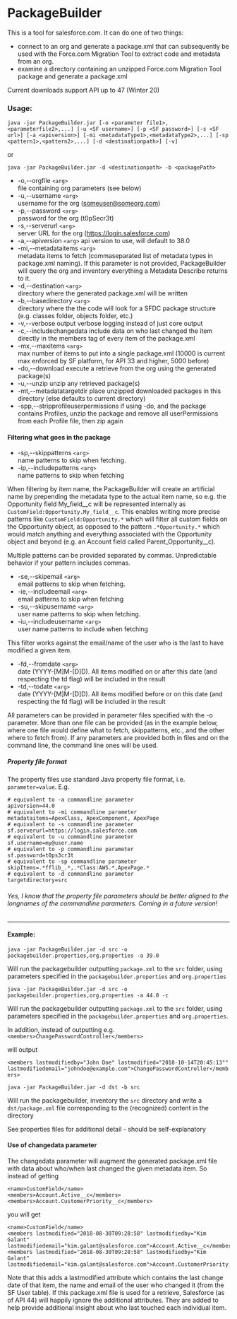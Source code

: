 
# PackageBuilder

This is a tool for salesforce.com. It can do one of two things:
* connect to an org and generate a package.xml that can subsequently be used with the Force.com Migration Tool to extract code and metadata from an org.
* examine a directory containing an unzipped Force.com Migration Tool package and generate a package.xml 

Current downloads support API up to 47 (Winter 20)

### Usage:
``` 
java -jar PackageBuilder.jar [-o <parameter file1>,<parameterfile2>,...] [-u <SF username>] [-p <SF password>] [-s <SF url>] [-a <apiversion>] [-mi <metadataType1>,<metadataType2>,...] [-sp <pattern1>,<pattern2>,...] [-d <destinationpath>] [-v]
```

or 
``` 
java -jar PackageBuilder.jar -d <destinationpath> -b <packagePath>
```

* -o,--orgfile `<arg>`          
file containing org parameters (see below)
* -u,--username `<arg>`         
username for the org (someuser@someorg.com)
* -p,--password `<arg>`        
password for the org (t0pSecr3t)
* -s,--serverurl `<arg>`        
server URL for the org (https://login.salesforce.com)
* -a,--apiversion `<arg>`
api version to use, will default to 38.0
* -mi,--metadataitems `<arg>`   
metadata items to fetch (commaseparated list of metadata types in package.xml naming). If this parameter is not provided, PackageBuilder will query the org and inventory everything a Metadata Describe returns to it.
* -d,--destination `<arg>`    
directory where the generated package.xml will be written
* -b,--basedirectory `<arg>`    
directory where the the code will look for a SFDC package structure (e.g. classes folder, objects folder, etc.)
* -v,--verbose
output verbose logging instead of just core output
* -c,--includechangedata
include data on who last changed the item directly in the members tag of every item of the package.xml
* -mx,--maxitems `<arg>`    
max number of items to put into a single package.xml (10000 is current max enforced by SF platform, for API 33 and higher, 5000 before)
* -do,--download
execute a retrieve from the org using the generated package(s)
* -u,--unzip
unzip any retrieved package(s)
* -mt,--metadatatargetdir
place unzipped downloaded packages in this directory (else defaults to current directory)
* -spp,--stripprofileuserpermissions
if using -do, and the package contains Profiles, unzip the package and remove all userPermissions from each Profile file, then zip again

#### Filtering what goes in the package

* -sp,--skippatterns `<arg>`    
name patterns to skip when fetching. 
* -ip,--includepatterns `<arg>`    
name patterns to skip when fetching

When filtering by item name, the PackageBuilder will create an artificial name by prepending the metadata type to the actual item name, so e.g. the Opportunity field My_field__c will be represented internally as `CustomField:Opportunity.My_field__c`. This enables writing more precise patterns like `CustomField:Opportunity.*` which will filter all custom fields on the Opportunity object, as opposed to the pattern `.*Opportunity.*` which would match anything and everything associated with the Opportunity object and beyond (e.g. an Account field called Parent_Opportunity__c).

Multiple patterns can be provided separated by commas. Unpredictable behavior if your pattern includes commas.

* -se,--skipemail `<arg>`    
email patterns to skip when fetching. 
* -ie,--includeemail `<arg>`    
email patterns to skip when fetching
* -su,--skipusername `<arg>`    
user name patterns to skip when fetching. 
* -iu,--includeusername `<arg>`    
user name patterns to include when fetching

This filter works against the email/name of the user who is the last to have modified a given item.

* -fd,--fromdate `<arg>`    
date (YYYY-[M]M-[D]D). All items modified on or after this date (and respecting the td flag) will be included in the result
* -td,--todate `<arg>`    
date (YYYY-[M]M-[D]D). All items modified before or on this date (and respecting the fd flag) will be included in the result

All parameters can be provided in parameter files specified with the -o parameter. More than one file can be provided (as in the example below, where one file would define what to fetch, skippatterns, etc., and the other where to fetch from). If any parameters are provided both in files and on the command line, the command line ones will be used. 

##### Property file format
The property files use standard Java property file format, i.e. `parameter=value`. E.g.

```property
# equivalent to -a commandline parameter
apiversion=44.0
# equivalent to -mi commandline parameter
metadataitems=ApexClass, ApexComponent, ApexPage
# equivalent to -s commandline parameter
sf.serverurl=https://login.salesforce.com
# equivalent to -u commandline parameter
sf.username=my@user.name
# equivalent to -p commandline parameter
sf.password=t0ps3cr3t
# equivalent to -sp commandline parameter
skipItems=.*fflib_.*,.*Class:AWS.*,ApexPage.*
# equivalent to -d commandline parameter
targetdirectory=src
```

###### Yes, I know that the property file parameters should be better aligned to the longnames of the commandline parameters. Coming in a future version!

---

#### Example: 
```
java -jar PackageBuilder.jar -d src -o packagebuilder.properties,org.properties -a 39.0
```
Will run the packagebuilder outputting `package.xml` to the `src` folder, using parameters specified in the `packagebuilder.properties` and `org.properties` 

```
java -jar PackageBuilder.jar -d src -o packagebuilder.properties,org.properties -a 44.0 -c
```
Will run the packagebuilder outputting `package.xml` to the `src` folder, using parameters specified in the `packagebuilder.properties` and `org.properties`. 

In addition, instead of outputting e.g. 
`<members>ChangePasswordController</members>`

will output

`<members lastmodifiedby="John Doe" lastmodified="2018-10-14T20:45:13"" lastmodifiedemail="johndoe@example.com">ChangePasswordController</members>`



```
java -jar PackageBuilder.jar -d dst -b src
```
Will run the packagebuilder, inventory the `src` directory and write a `dst/package.xml` file corresponding to the (recognized) content in the directory

See properties files for additional detail - should be self-explanatory

#### Use of changedata parameter
The changedata parameter will augment the generated package.xml file with data about who/when last changed the given metadata item. So instead of getting 
```
<name>CustomField</name>
<members>Account.Active__c</members>
<members>Account.CustomerPriority__c</members>
```
you will get
```
<name>CustomField</name>
<members lastmodified="2018-08-30T09:28:58" lastmodifiedby="Kim Galant"  lastmodifiedemail="kim.galant@salesforce.com">Account.Active__c</members>
<members lastmodified="2018-08-30T09:28:58" lastmodifiedby="Kim Galant"  lastmodifiedemail="kim.galant@salesforce.com">Account.CustomerPriority__c</members>
```
Note that this adds a lastmodified attribute which contains the last change date of that item, the name and email of the user who changed it (from the SF User table).
If this package.xml file is used for a retrieve, Salesforce (as of API 44) will happily ignore the additional attributes. They are added to help provide additional insight about who last touched each individual item.
